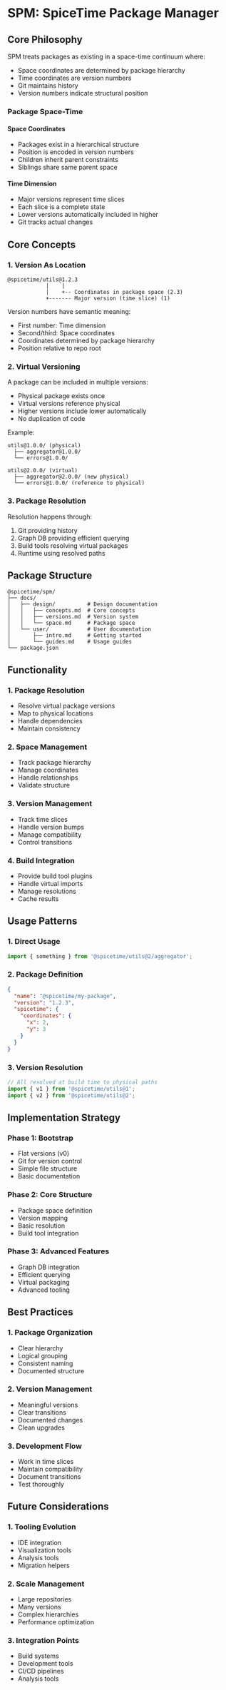 # SPM: SpiceTime Package Manager

## Core Philosophy

SPM treats packages as existing in a space-time continuum where:

- Space coordinates are determined by package hierarchy
- Time coordinates are version numbers
- Git maintains history
- Version numbers indicate structural position

### Package Space-Time

#### Space Coordinates

- Packages exist in a hierarchical structure
- Position is encoded in version numbers
- Children inherit parent constraints
- Siblings share same parent space

#### Time Dimension

- Major versions represent time slices
- Each slice is a complete state
- Lower versions automatically included in higher
- Git tracks actual changes

## Core Concepts

### 1. Version As Location

```
@spicetime/utils@1.2.3
            |    |
            |    +-- Coordinates in package space (2.3)
            +------- Major version (time slice) (1)
```

Version numbers have semantic meaning:

- First number: Time dimension
- Second/third: Space coordinates
- Coordinates determined by package hierarchy
- Position relative to repo root

### 2. Virtual Versioning

A package can be included in multiple versions:

- Physical package exists once
- Virtual versions reference physical
- Higher versions include lower automatically
- No duplication of code

Example:

```
utils@1.0.0/ (physical)
  ├── aggregator@1.0.0/
  └── errors@1.0.0/

utils@2.0.0/ (virtual)
  ├── aggregator@2.0.0/ (new physical)
  └── errors@1.0.0/ (reference to physical)
```

### 3. Package Resolution

Resolution happens through:

1. Git providing history
2. Graph DB providing efficient querying
3. Build tools resolving virtual packages
4. Runtime using resolved paths

## Package Structure

```
@spicetime/spm/
├── docs/
│   ├── design/          # Design documentation
│   │   ├── concepts.md  # Core concepts
│   │   ├── versions.md  # Version system
│   │   └── space.md     # Package space
│   └── user/            # User documentation
│       ├── intro.md     # Getting started
│       └── guides.md    # Usage guides
└── package.json
```

## Functionality

### 1. Package Resolution

- Resolve virtual package versions
- Map to physical locations
- Handle dependencies
- Maintain consistency

### 2. Space Management

- Track package hierarchy
- Manage coordinates
- Handle relationships
- Validate structure

### 3. Version Management

- Track time slices
- Handle version bumps
- Manage compatibility
- Control transitions

### 4. Build Integration

- Provide build tool plugins
- Handle virtual imports
- Manage resolutions
- Cache results

## Usage Patterns

### 1. Direct Usage

```typescript
import { something } from '@spicetime/utils@2/aggregator';
```

### 2. Package Definition

```json
{
  "name": "@spicetime/my-package",
  "version": "1.2.3",
  "spicetime": {
    "coordinates": {
      "x": 2,
      "y": 3
    }
  }
}
```

### 3. Version Resolution

```typescript
// All resolved at build time to physical paths
import { v1 } from '@spicetime/utils@1';
import { v2 } from '@spicetime/utils@2';
```

## Implementation Strategy

### Phase 1: Bootstrap

- Flat versions (v0)
- Git for version control
- Simple file structure
- Basic documentation

### Phase 2: Core Structure

- Package space definition
- Version mapping
- Basic resolution
- Build tool integration

### Phase 3: Advanced Features

- Graph DB integration
- Efficient querying
- Virtual packaging
- Advanced tooling

## Best Practices

### 1. Package Organization

- Clear hierarchy
- Logical grouping
- Consistent naming
- Documented structure

### 2. Version Management

- Meaningful versions
- Clear transitions
- Documented changes
- Clean upgrades

### 3. Development Flow

- Work in time slices
- Maintain compatibility
- Document transitions
- Test thoroughly

## Future Considerations

### 1. Tooling Evolution

- IDE integration
- Visualization tools
- Analysis tools
- Migration helpers

### 2. Scale Management

- Large repositories
- Many versions
- Complex hierarchies
- Performance optimization

### 3. Integration Points

- Build systems
- Development tools
- CI/CD pipelines
- Analysis tools
